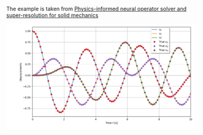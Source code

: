 The example is taken from  [Physics-informed neural operator solver and super-resolution for solid mechanics](http://dx.doi.org/10.1111/mice.13292)

![Response](Response.png)

